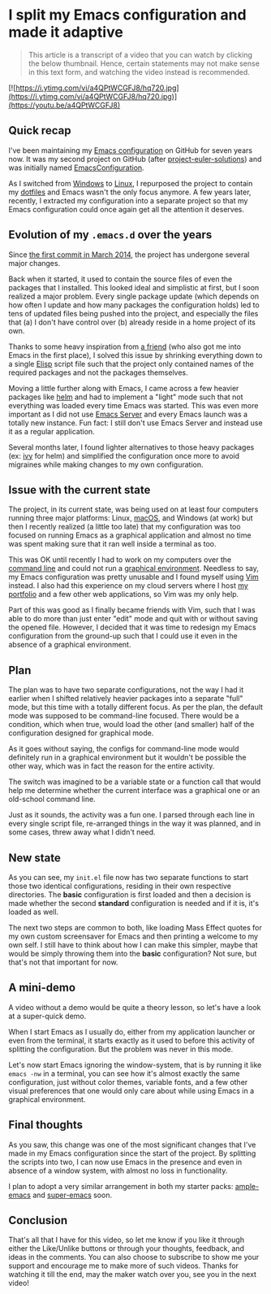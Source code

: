 # I split my Emacs configuration and made it adaptive

> This article is a transcript of a video that you can watch by clicking the below thumbnail. Hence, certain statements may not make sense in this text form, and watching the video instead is recommended.

[![https://i.ytimg.com/vi/a4QPtWCGFJ8/hq720.jpg](https://i.ytimg.com/vi/a4QPtWCGFJ8/hq720.jpg)](https://youtu.be/a4QPtWCGFJ8)

## Quick recap

I've been maintaining my [Emacs configuration](https://github.com/myterminal/.emacs.d) on GitHub for seven years now. It was my second project on GitHub (after [project-euler-solutions](https://github.com/myterminal/project-euler-solutions-legacy)) and was initially named [EmacsConfiguration](https://github.com/myTerminal/dotfiles/tree/4ecec332d0df3caba2dc1aa114713a7d90bdfcc3).

As I switched from [Windows](https://www.microsoft.com/en-us/windows) to [Linux](https://www.linux.org), I repurposed the project to contain my [dotfiles](https://github.com/myTerminal/dotfiles) and Emacs wasn't the only focus anymore. A few years later, recently, I extracted my configuration into a separate project so that my Emacs configuration could once again get all the attention it deserves.

## Evolution of my `.emacs.d` over the years

Since [the first commit in March 2014](https://github.com/myTerminal/dotfiles/commit/b3ba16ec258b0f18f8aa05167f5081dc5b2f5d6b), the project has undergone several major changes.

Back when it started, it used to contain the source files of even the packages that I installed. This looked ideal and simplistic at first, but I soon realized a major problem. Every single package update (which depends on how often I update and how many packages the configuration holds) led to tens of updated files being pushed into the project, and especially the files that (a) I don't have control over (b) already reside in a home project of its own.

Thanks to some heavy inspiration from [a friend](https://ryandsouza.in/about) (who also got me into Emacs in the first place), I solved this issue by shrinking everything down to a single [Elisp](https://www.emacswiki.org/emacs/EmacsLisp) script file such that the project only contained names of the required packages and not the packages themselves.

Moving a little further along with Emacs, I came across a few heavier packages like [helm](https://github.com/emacs-helm/helm) and had to implement a "light" mode such that not everything was loaded every time Emacs was started. This was even more important as I did not use [Emacs Server](https://www.gnu.org/software/emacs/manual/html_node/emacs/Emacs-Server.html) and every Emacs launch was a totally new instance. Fun fact: I still don't use Emacs Server and instead use it as a regular application.

Several months later, I found lighter alternatives to those heavy packages (ex: [ivy](https://oremacs.com/swiper) for helm) and simplified the configuration once more to avoid migraines while making changes to my own configuration.

## Issue with the current state

The project, in its current state, was being used on at least four computers running three major platforms: Linux, [macOS](https://www.apple.com/macos), and Windows (at work) but then I recently realized (a little too late) that my configuration was too focused on running Emacs as a graphical application and almost no time was spent making sure that it ran well inside a terminal as too.

This was OK until recently I had to work on my computers over the [command line](https://en.wikipedia.org/wiki/Command-line_interface) and could not run a [graphical environment](https://en.wikipedia.org/wiki/Graphical_user_interface). Needless to say, my Emacs configuration was pretty unusable and I found myself using [Vim](https://www.vim.org) instead. I also had this experience on my cloud servers where I host [my portfolio](https://myterminal.me) and a few other web applications, so Vim was my only help.

Part of this was good as I finally became friends with Vim, such that I was able to do more than just enter "edit" mode and quit with or without saving the opened file. However, I decided that it was time to redesign my Emacs configuration from the ground-up such that I could use it even in the absence of a graphical environment.

## Plan

The plan was to have two separate configurations, not the way I had it earlier when I shifted relatively heavier packages into a separate "full" mode, but this time with a totally different focus. As per the plan, the default mode was supposed to be command-line focused. There would be a condition, which when true, would load the other (and smaller) half of the configuration designed for graphical mode.

As it goes without saying, the configs for command-line mode would definitely run in a graphical environment but it wouldn't be possible the other way, which was in fact the reason for the entire activity.

The switch was imagined to be a variable state or a function call that would help me determine whether the current interface was a graphical one or an old-school command line.

Just as it sounds, the activity was a fun one. I parsed through each line in every single script file, re-arranged things in the way it was planned, and in some cases, threw away what I didn't need.

## New state

As you can see, my `init.el` file now has two separate functions to start those two identical configurations, residing in their own respective directories. The **basic** configuration is first loaded and then a decision is made whether the second **standard** configuration is needed and if it is, it's loaded as well.

The next two steps are common to both, like loading Mass Effect quotes for my own custom screensaver for Emacs and then printing a welcome to my own self. I still have to think about how I can make this simpler, maybe that would be simply throwing them into the **basic** configuration? Not sure, but that's not that important for now.

## A mini-demo

A video without a demo would be quite a theory lesson, so let's have a look at a super-quick demo.

When I start Emacs as I usually do, either from my application launcher or even from the terminal, it starts exactly as it used to before this activity of splitting the configuration. But the problem was never in this mode.

Let's now start Emacs ignoring the window-system, that is by running it like `emacs -nw` in a terminal, you can see how it's almost exactly the same configuration, just without color themes, variable fonts, and a few other visual preferences that one would only care about while using Emacs in a graphical environment.

## Final thoughts

As you saw, this change was one of the most significant changes that I've made in my Emacs configuration since the start of the project. By splitting the scripts into two, I can now use Emacs in the presence and even in absence of a window system, with almost no loss in functionality.

I plan to adopt a very similar arrangement in both my starter packs: [ample-emacs](https://github.com/myTerminal/ample-emacs) and [super-emacs](https://github.com/myTerminal/super-emacs) soon.

## Conclusion

That's all that I have for this video, so let me know if you like it through either the Like/Unlike buttons or through your thoughts, feedback, and ideas in the comments. You can also choose to subscribe to show me your support and encourage me to make more of such videos. Thanks for watching it till the end, may the maker watch over you, see you in the next video!

